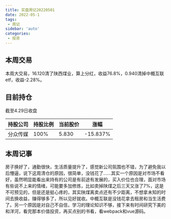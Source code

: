 ```yaml
---
title: 实盘周记20220501
date: 2022-05-1
tags:
 - 周记
sidebar: 'auto'
categories:
 - 投资
---
```


## 本周交易

本周大交易，16.120清了陕西煤业，算上分红，收益76.8%，0.940清掉中概互联etf，收益-2.28%。

## 目前持仓

截至4.29日收盘

| 持股公司 | 持股比例 | 当前股价 | 涨幅     |
| -------- | -------- | -------- | -------- |
| 分众传媒 | 100%     | 5.830    | -15.837% |

## 本周记事

房子换好了，通勤很快，生活质量提升了，感觉新公司氛围也不错，为了避免我以后懵逼，说下这周清仓的原因，很简单，没钱花了......其实一个原因是对市场不看好，虽然明显能看出来持有的公司是有前途有发展的，买入价位也合理，面对市场有些说不上来的情绪，可能要多加修炼，比如卖掉陕煤之后三天又涨了7%，这是不可预见的，但是还是挺心疼的，其实陕煤离卖点还有不少距离，不想拿未知的时间去换收益，赚得够多了，所以见好就收。中概互联是没钱花拿去租房和当生活费了。另一个原因是对自己不自信，学习的理论知识不够，接下来有时间研究下美的和洋河，看完那本价值投资，再买点别的书看，看webpack和vue源码。

